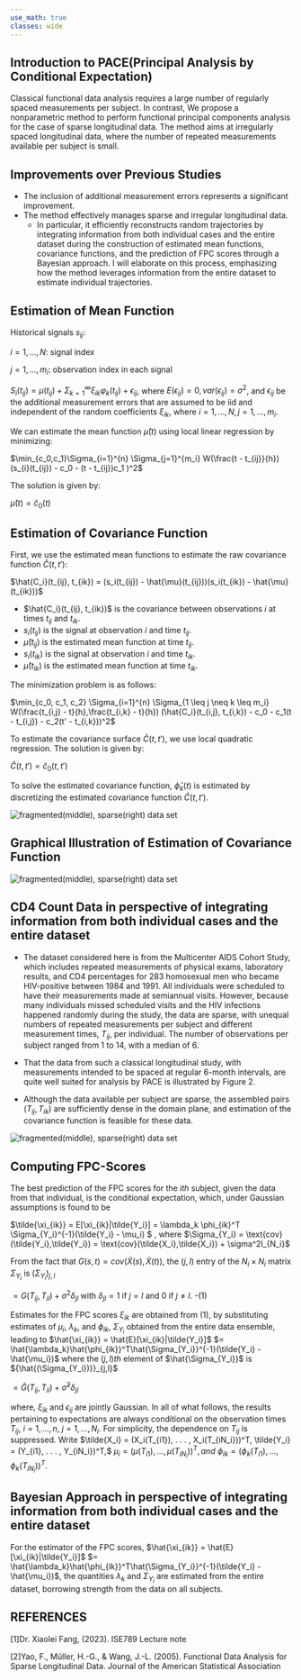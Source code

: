 ```yaml
---
use_math: true
classes: wide
---
```




## Introduction to PACE(Principal Analysis by Conditional Expectation)
  Classical functional data analysis requires a large number of regularly spaced measurements per subject. In contrast, We propose a nonparametric method to perform functional principal components analysis for the case of sparse longitudinal data. The method aims at irregularly spaced longitudinal data, where the number of repeated measurements available per subject is small.
  
## Improvements over Previous Studies
- The inclusion of additional measurement errors represents a significant improvement.
- The method effectively manages sparse and irregular longitudinal data.
   - In particular, it efficiently reconstructs random trajectories by integrating information from both individual cases and the entire dataset during the construction of estimated mean 
    functions, covariance functions, and the prediction of FPC scores through a Bayesian approach. I will elaborate on this process, emphasizing how the method leverages information from the 
    entire dataset to estimate individual trajectories.



  
## Estimation of Mean Function

Historical signals $s_{ij}$:

  $i=1,...,N$: signal index
  
  $j=1,...,m_i$: observation index in each signal

 $S_{i}(t_{ij}) = \mu(t_{ij}) + \Sigma_{k=1}^{\infty} \xi_{ik} \varphi_{k}(t_{ij}) + \epsilon_{ij}$, where $E(\epsilon_{ij})=0, var(\epsilon_{ij})=\sigma^{2}$, and $\epsilon_{ij}$ be
the additional measurement errors that are assumed to be iid and independent of the random coefficients $\xi_{ik}$, where $i = 1, . . . , N, j = 1, . . . ,m_i$.

We can estimate the mean function $\hat{\mu}(t)$ using local linear regression by minimizing:

 $\min_{c_0,c_1}\Sigma_{i=1}^{n} \Sigma_{j=1}^{m_i} W(\frac{t - t_{ij}}{h})(s_{i}(t_{ij}) - c_0 - (t - t_{ij})c_1 )^2$


The solution is given by:

$\hat{\mu}(t) = \hat{c}_0(t)$

## Estimation of Covariance Function

First, we use the estimated mean functions to estimate the raw covariance function $\hat{C}(t, t'):$

$\hat{C_i}(t_{ij}, t_{ik}) = (s_i(t_{ij}) - \hat{\mu}(t_{ij}))(s_i(t_{ik}) - \hat{\mu}(t_{ik}))$

- $\hat{C_i}(t_{ij}, t_{ik})$ is the covariance between observations $i$ at times $t_{ij}$ and $t_{ik}$.
- $s_i(t_{ij})$ is the signal at observation $i$ and time $t_{ij}$.
- $\hat{\mu}(t_{ij})$ is the estimated mean function at time $t_{ij}$.
- $s_i(t_{ik})$ is the signal at observation $i$ and time $t_{ik}$.
- $\hat{\mu}(t_{ik})$ is the estimated mean function at time $t_{ik}$.

The minimization problem is as follows:

$\min_{c_0, c_1, c_2} \Sigma_{i=1}^{n} \Sigma_{1 \leq j \neq k \leq m_i} W(\frac{t_{i,j} - t}{h},\frac{t_{i,k} - t}{h}) (\hat{C_i}(t_{i,j}, t_{i,k}) - c_0 - c_1(t - t_{i,j}) - c_2(t' - t_{i,k}))^2$

To estimate the covariance surface $\hat{C}(t, t')$, we use local quadratic regression. The solution is given by:

$\hat{C}(t, t') = \hat{c}_0(t, t')$

To solve the estimated covariance function, $\hat{\phi}_k(t)$ is estimated by discretizing the estimated covariance function $\hat{C}(t, t')$.


![fragmented(middle), sparse(right) data set](/images/cov1.png)



## Graphical Illustration of Estimation of Covariance Function

![fragmented(middle), sparse(right) data set](/images/st793.jpg)


## CD4 Count Data in perspective of integrating information from both individual cases and the entire dataset

- The dataset considered here is from the Multicenter AIDS Cohort Study, which includes repeated measurements of physical exams, laboratory results, and CD4 percentages
for 283 homosexual men who became HIV-positive between 1984 and 1991. All individuals were scheduled to have their measurements made at semiannual visits. However, because
many individuals missed scheduled visits and the HIV infections happened randomly during the study, the data are sparse, with unequal numbers of repeated measurements per subject
and different measurement times, $T_{ij}$, per individual. The number of observations per subject ranged from 1 to 14, with a median of 6.

- That the data from such a classical longitudinal study, with measurements intended to be spaced at regular 6-month intervals, are quite well suited for analysis by PACE is illustrated by
Figure 2.

- Although the data available per subject are sparse, the assembled pairs $(T_{ij},T_{ik})$ are sufficiently dense in the domain plane, and estimation of the covariance function is feasible for these data.

![fragmented(middle), sparse(right) data set](/images/cd4.png)

## Computing FPC-Scores

The best prediction of the FPC scores for the $i th$ subject, given the data from that individual, is the conditional expectation, which, under Gaussian assumptions is found to be 

$\tilde{\xi_{ik}} = E[\xi_{ik}|\tilde{Y_i}] = \lambda_k \phi_{ik}^T \Sigma_{Y_i}^{-1}(\tilde{Y_i} - \mu_i) $
, where $\Sigma_{Y_i} = \text{cov}(\tilde{Y_i},\tilde{Y_i}) = \text{cov}(\tilde{X_i},\tilde{X_i}) + \sigma^2I_{N_i}$ 

From the fact that $G(s,t)=cov(\tilde{X}(s),\tilde{X}(t))$, the $(j, l)$ entry of the $N_i \times N_i$ matrix $\Sigma_{Y_i}$ is ${(\Sigma_{Y_i})}_{j,l}$

$=G(T_{ij},T_{il})+\sigma^2\delta_{jl}$ with $\delta_{jl} = 1$ if $j = l$ and 0 if $j \neq l$.    -(1) 
 
Estimates for the FPC scores $\xi_{ik}$ are obtained from (1), by substituting estimates of $\mu_i$, $\lambda_k$, and $\phi_{ik}$, $\Sigma_{Y_i}$ obtained from the entire data ensemble, leading to $\hat{\xi_{ik}} = \hat{E}[\xi_{ik}|\tilde{Y_i}]$ 
$= \hat{\lambda_k}\hat{\phi_{ik}}^T\hat{\Sigma_{Y_i}}^{-1}(\tilde{Y_i} - \hat{\mu_i})$ where the $(j,l)th$ element of $\hat{\Sigma_{Y_i}}$ is ${\hat{(\Sigma_{Y_i})}}_{j,l}$

$=\hat{G}(T_{ij},T_{il}) + \hat{\sigma}^2\delta_{jl}$ 

where, $\xi_{ik}$ and $\epsilon_{ij}$ are jointly Gaussian. In all of what follows, the results pertaining to expectations are always conditional on the observation times $T_{ij}$, $i = 1, . . . , n$, $j = 1, . . . , N_i$. For simplicity, the dependence on $T_{ij}$ is suppressed. Write $\tilde{X_i} = (X_i(T_{i1}), . . . , X_i(T_{iN_i}))^T, \tilde{Y_i} = (Y_{i1}, . . . , Y_{iN_i})^T,$
$\mu_i = (\mu(T_{i1}), . . . , \mu(T_{iN_i}))^T, and \  \phi_{ik} = (\phi_k(T_{i1}), . . . , \phi_k(T_{iN_i}))^T.$


## Bayesian Approach in perspective of integrating information from both individual cases and the entire dataset

For the estimator of the FPC scores, $\hat{\xi_{ik}} = \hat{E}[\xi_{ik}|\tilde{Y_i}]$ 
$= \hat{\lambda_k}\hat{\phi_{ik}}^T\hat{\Sigma_{Y_i}}^{-1}(\tilde{Y_i} - \hat{\mu_i})$, the quantities $\lambda_k$ and $\Sigma_{Y_i}$ are estimated from the entire dataset, borrowing strength from the data on all subjects.




## REFERENCES

[1]Dr. Xiaolei Fang, (2023). ISE789 Lecture note

[2]Yao, F., Müller, H.-G., & Wang, J.-L. (2005). Functional Data Analysis for Sparse Longitudinal Data. Journal of the American Statistical Association













